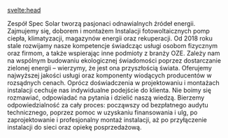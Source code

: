 <script lang="ts"></script>

<svelte:head>
  <title>O nas | Specsolar.pl</title>
  <meta name="description" content="Opis musi być" />
</svelte:head>

<p>Zespół Spec Solar tworzą pasjonaci odnawialnych źródeł energii. Zajmujemy się, doborem i
montażem Instalacji fotowoltaicznych pomp ciepła, klimatyzacji, magazynów energii oraz rekuperacji.
Od 2018 roku stale rozwijamy nasze kompetencje świadcząc usługi osobom fizycznym oraz firmom, a
także wspierając inne podmioty z branży OZE. Zależy nam na wspólnym budowaniu ekologicznej
świadomości poprzez dostarczanie zielonej energii – wierzymy, że jest ona przyszłością świata.
Oferujemy najwyższej jakości usługi oraz komponenty wiodących producentów w rozsądnych cenach.
Oprócz doświadczenia w projektowaniu i montażach instalacji cechuje nas indywidualne podejście do
klienta. Nie boimy się rozmawiać, odpowiadać na pytania i dzielić naszą wiedzą.
Bierzemy odpowiedzialność za cały proces: począwszy od bezpłatnego audytu technicznego, poprzez
pomoc w uzyskaniu finansowania i ulg, po zaprojektowanie i profesjonalny montaż instalacji, aż po
przyłączenie instalacji do sieci oraz opiekę posprzedażową.</p>